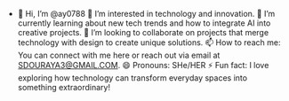 - 👋 Hi, I’m @ay0788
👀 I’m interested in technology and innovation.
🌱 I’m currently learning about new tech trends and how to integrate AI into creative projects.
💞️ I’m looking to collaborate on projects that merge technology with design to create unique solutions.
📫 How to reach me: You can connect with me here or reach out via email at SDOURAYA3@GMAIL.COM.
😄 Pronouns: SHe/HER
⚡ Fun fact: I love exploring how technology can transform everyday spaces into something extraordinary!
<!---
ay0788/ay0788 is a ✨ special ✨ repository because its `README.md` (this file) appears on your GitHub profile.
You can click the Preview link to take a look at your changes.
--->
